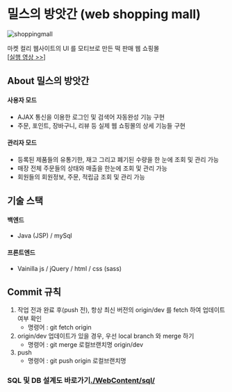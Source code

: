 # 밀스의 방앗간 (web shopping mall)

![shoppingmall](https://user-images.githubusercontent.com/52827441/83596071-a92dfa80-a59e-11ea-858a-c9a3dc3788f5.gif)


마켓 컬리 웹사이트의 UI 를 모티브로 만든 떡 판매 웹 쇼핑몰   
[[실행 영상 >>](https://www.youtube.com/watch?v=URZqkt_aoKU)]

## About 밀스의 방앗간
#### 사용자 모드
- AJAX 통신을 이용한 로그인 및 검색어 자동완성 기능 구현
- 주문, 포인트, 장바구니, 리뷰 등 실제 웹 쇼핑몰의 상세 기능들 구현
#### 관리자 모드
- 등록된 제품들의 유통기한, 재고 그리고 폐기된 수량을 한 눈에 조회 및 관리 가능
- 매장 전체 주문들의 상태와 매출을 한눈에 조회 및 관리 가능
- 회원들의 회원정보, 주문, 적립금 조회 및 관리 가능

## 기술 스택
#### 백엔드
 - Java (JSP) / mySql
#### 프론트엔드
 - Vainilla js / jQuery / html / css (sass)

## Commit 규칙
<ol>
 <li>
  작업 전과 완료 후(push 전), 항상 최신 버전의 origin/dev 를 fetch 하여 업데이트 여부 확인
  <ul>
    <li>명령어 : git fetch origin</li>
  </ul>
 </li>
 <li>
  origin/dev 업데이트가 있을 경우, 우선 local branch 와 merge 하기
  <ul>
   <li>명령어 : git merge 로컬브랜치명 origin/dev</li>
  </ul>
 </li>
 <li>
   push
   <ul>
    <li>명령어 : git push origin 로컬브랜치명</li>
   </ul>
 </li>
</ol>

### SQL 및 DB 설계도 바로가기[./WebContent/sql/](./WebContent/sql/)
